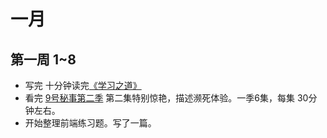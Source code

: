 # 一月
## 第一周 1~8
* 写完 十分钟读完[《学习之道》](https://read.douban.com/ebook/27097677/)
* 看完 [9号秘事第二季](http://www.le.com/ptv/vplay/24914417.html#vid=24914417) 第二集特别惊艳，描述濒死体验。一季6集，每集 30分钟左右。
* 开始整理前端练习题。写了一篇。